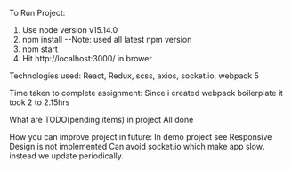
To Run Project:
1. Use node version v15.14.0
2. npm install    --Note: used all latest npm version 
3. npm start
4. Hit http://localhost:3000/ in brower

Technologies used:
React, Redux, scss, axios, socket.io, webpack 5

Time taken to complete assignment:
Since i created webpack boilerplate it took 2 to 2.15hrs

What are TODO(pending items) in project
All done 

How you can improve project in future:
In demo project see Responsive Design is not implemented
Can avoid socket.io which make app slow. instead we update periodically.
